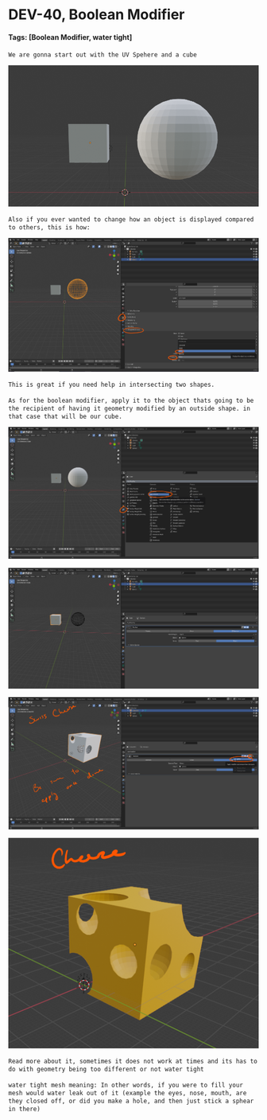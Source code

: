 # DEV-40, Boolean Modifier
#### Tags: [Boolean Modifier, water tight]

    We are gonna start out with the UV Spehere and a cube

![](../images/DEV-40-A.png)

    Also if you ever wanted to change how an object is displayed compared to others, this is how:

![](../images/DEV-40-C.png)

    This is great if you need help in intersecting two shapes.

    As for the boolean modifier, apply it to the object thats going to be the recipient of having it geometry modified by an outside shape. in that case that will be our cube.

![](../images/DEV-40-B.png)

![](../images/DEV-40-D.png)

![](../images/DEV-40-E.png)

![](../images/DEV-40-F.png)

    Read more about it, sometimes it does not work at times and its has to do with geometry being too different or not water tight

    water tight mesh meaning: In other words, if you were to fill your mesh would water leak out of it (example the eyes, nose, mouth, are they closed off, or did you make a hole, and then just stick a sphear in there)
